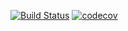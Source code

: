 [![Build Status](https://travis-ci.org/Cortez21/job4j.svg?branch=master)](https://travis-ci.org/Cortez21/job4j)
[![codecov](https://codecov.io/gh/Cortez21/job4j/branch/master/graph/badge.svg)](https://codecov.io/gh/Cortez21/job4j)